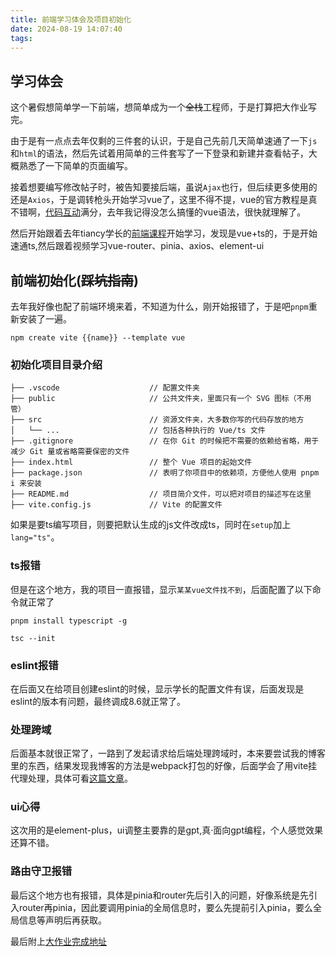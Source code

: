```yaml
---
title: 前端学习体会及项目初始化
date: 2024-08-19 14:07:40
tags:
---
```


## 学习体会
这个暑假想简单学一下前端，想简单成为一个~~全栈~~工程师，于是打算把大作业写完。

由于是有一点点去年仅剩的三件套的认识，于是自己先前几天简单速通了一下`js`和`html`的语法，然后先试着用简单的三件套写了一下登录和新建并查看帖子，大概熟悉了一下简单的页面编写。

接着想要编写修改帖子时，被告知要接后端，虽说`Ajax`也行，但后续更多使用的还是`Axios`，于是调转枪头开始学习vue了，这里不得不提，vue的官方教程是真不错啊，[代码互动](https://cn.vuejs.org/tutorial/#step-1)满分，去年我记得没怎么搞懂的vue语法，很快就理解了。

然后开始跟着去年tiancy学长的[前端课程](https://www.bilibili.com/video/BV1dm4y1W7z1/?spm_id_from=333.788&vd_source=092e077c0b01da14fa19effa14a36a19)开始学习，发现是vue+ts的，于是开始速通ts,然后跟着视频学习vue-router、pinia、axios、element-ui

## 前端初始化(~~踩坑指南~~)
去年我好像也配了前端环境来着，不知道为什么，刚开始报错了，于是吧`pnpm`重新安装了一遍。
```
npm create vite {{name}} --template vue
```

### 初始化项目目录介绍
```
├── .vscode                    // 配置文件夹
├── public                     // 公共文件夹，里面只有一个 SVG 图标（不用管）
├── src                        // 资源文件夹，大多数你写的代码存放的地方
│   └── ...                    // 包括各种执行的 Vue/ts 文件
├── .gitignore                 // 在你 Git 的时候把不需要的依赖给省略，用于减少 Git 量或省略需要保密的文件
├── index.html                 // 整个 Vue 项目的起始文件
├── package.json               // 表明了你项目中的依赖项，方便他人使用 pnpm i 来安装
├── README.md                  // 项目简介文件，可以把对项目的描述写在这里
├── vite.config.js             // Vite 的配置文件
```
如果是要ts编写项目，则要把默认生成的js文件改成ts，同时在`setup`加上`lang="ts"`。
### ts报错
但是在这个地方，我的项目一直报错，显示`某某vue文件找不到`，后面配置了以下命令就正常了
```
pnpm install typescript -g

tsc --init
```
### eslint报错
在后面又在给项目创建eslint的时候，显示学长的配置文件有误，后面发现是eslint的版本有问题，最终调成8.6就正常了。

### 处理跨域
后面基本就很正常了，一路到了发起请求给后端处理跨域时，本来要尝试我的博客里的东西，结果发现我博客的方法是webpack打包的好像，后面学会了用vite挂代理处理，具体可看[这篇文章](https://blog.phlin.top/2024/08/03/cross-origin/)。

### ui心得
这次用的是element-plus，ui调整主要靠的是gpt,真·面向gpt编程，个人感觉效果还算不错。

### 路由守卫报错
最后这个地方也有报错，具体是pinia和router先后引入的问题，好像系统是先引入router再pinia，因此要调用pinia的全局信息时，要么先提前引入pinia，要么全局信息等声明后再获取。

最后附上[大作业完成地址](https://github.com/Penryn/forum)



